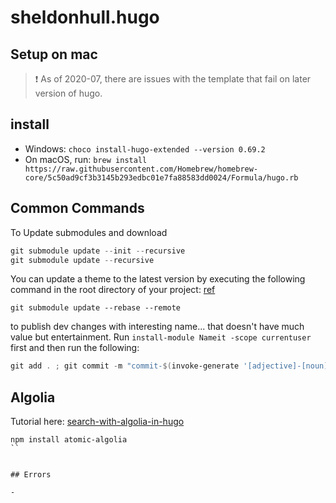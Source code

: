 # sheldonhull.hugo

## Setup on mac

> ❗️ As of 2020-07, there are issues with the template that fail on later version of hugo.

## install

- Windows: `choco install-hugo-extended --version 0.69.2`
- On macOS, run: `brew install https://raw.githubusercontent.com/Homebrew/homebrew-core/5c50ad9cf3b3145b293edbc01e7fa88583dd0024/Formula/hugo.rb`

## Common Commands

To Update submodules and download

```powershell
git submodule update --init --recursive
git submodule update --recursive
```

You can update a theme to the latest version by executing the following command in the root directory of your project: [ref](https://gohugo.io/hosting-and-deployment/hosting-on-netlify)

```
git submodule update --rebase --remote
```


to publish dev changes with interesting name... that doesn't have much value but entertainment. Run `install-module Nameit -scope currentuser` first and then run the following:

```powershell
git add . ; git commit -m "commit-$(invoke-generate '[adjective]-[noun]')"; git push
```


## Algolia
Tutorial here:
[search-with-algolia-in-hugo](https://forestry.io/blog/search-with-algolia-in-hugo/)
```
npm install atomic-algolia
``


## Errors

-
